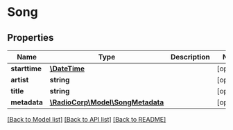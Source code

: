 # Song

## Properties
Name | Type | Description | Notes
------------ | ------------- | ------------- | -------------
**starttime** | [**\DateTime**](\DateTime.md) |  | [optional] 
**artist** | **string** |  | [optional] 
**title** | **string** |  | [optional] 
**metadata** | [**\RadioCorp\Model\SongMetadata**](SongMetadata.md) |  | [optional] 

[[Back to Model list]](../README.md#documentation-for-models) [[Back to API list]](../README.md#documentation-for-api-endpoints) [[Back to README]](../README.md)


